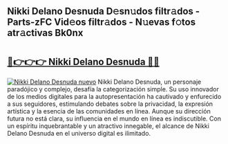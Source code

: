 ## Nikki Delano Desnuda D𝚎sn𝚞dos filtr𝚊dos - Parts-zFC Vid𝚎os filtr𝚊dos - N𝚞evas f𝚘tos atr𝚊ctivas Bk0nx

# <h2><a href="http://mb2y6qo.tromn.icu/?c=Nikki+Delano+Desnuda">🔗👉👉👉 Nikki Delano Desnuda 🔗🔗</a></h2>

[![Nikki Delano Desnuda nuevo](https://i.imgur.com/pEAQMta.gif)](http://mb2y6qo.tromn.icu/?c=Nikki+Delano+Desnuda)
Nikki Delano Desnuda, un personaje paradójico y complejo, desafía la categorización simple. Su uso innovador de los medios digitales para la autopresentación ha cautivado y enfurecido a sus seguidores, estimulando debates sobre la privacidad, la expresión artística y la esencia de las comunidades en línea. Aunque su dirección futura no está clara, su influencia en el mundo en línea es indiscutible. Con un espíritu inquebrantable y un atractivo innegable, el alcance de Nikki Delano Desnuda en el universo digital es ilimitado.
